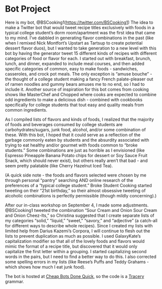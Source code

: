 # Bot Project

Here is my bot, @BSCooking1(https://twitter.com/BSCooking1) The idea to make a Twitter bot that would tweet recipe titles exclusively with foods in a typical college student’s dorm room/apartment was the first idea that came to my mind.  I’ve dabbled in generating flavor combinations in the past (like when I remixed Nick Montfort’s Upstart as Tartsup to create potential dessert flavor duos), but I wanted to take generation to a new level with this bot by having the generator tweet 15 different kinds of recipes with different categories of food or flavor for each.  I started out with breakfast, brunch, lunch, and dinner, expanded to include meal courses, and then added specific categories of common, easy to make foods - sandwiches, casseroles, and crock pot meals.  The only exception is “amuse bouche” - the thought of a college student making a fancy French palate-pleaser out of ramen noodles and gummy bears amuses me to no end, so I had to include it.  Another source of inspiration for this bot comes from cooking shows like MasterChef and Chopped where cooks are expected to combine odd ingredients to make a delicious dish - combined with cookbooks specifically for college students that tout easy and quality meals from common ingredients.

As I compiled lists of flavors and kinds of foods, I realized that the majority of foods and beverages consumed by college students are carbohydrates/sugars, junk food, alcohol, and/or some combination of these.  With this bot, I hoped that it could serve as a reflection of the garbage commonly eaten by students and the absurdity associated with trying to eat healthy and/or gourmet with foods common to “broke students.”  Some combinations are just as horrible as I envisioned (like Espresso Pineapple Banana Potato chips for dessert or Soy Sauce Fruit Snack, which should never exist), but others really aren’t that bad - and seem pretty palatable (like Cherry Hazelnut Iced Tea).

(A quick side note - the foods and flavors selected were chosen by me through personal “pantry” searching AND online research of the preferences of a “typical college student.” Broke Student Cooking started tweeting on their “21st birthday,” so their almost obsessive tweeting of alcoholic combinations is perfectly permissible (though mildly concerning).)

After our in-class workshop on September 4, I made some adjustments.  @BSCooking1 tweeted the combination “Sour Cream and Onion Sour Cream and Onion Cheez-Its,” so Christina suggested that I create separate lists of my categories “solid,” “liquid,” “sweet,” “savory,” and “adjective” (a catch-all for different ways to describe whole recipes).  Since I created my lists with limited help from Darius Kazemi’s Corpora, I will continue to flesh out the lists to prevent duplication as much as possible.  I used GalaxyKate’s capitalization modifier so that all of the lovely foods and flavors would mimic the format of a recipe title, but discovered that it would only capitalize the first letter within a grouping.  I started capitalizing second words in the pairs, but I need to find a better way to do this. I also corrected some spelling errors in my lists (like Reese’s Puffs and Teddy Grahams - which shows how much I eat junk food).

The bot is hosted at [Cheap Bots Done Quick](https://cheapbotsdonequick.com), so the code is a [Tracery](http://www.tracery.io/) grammar.

